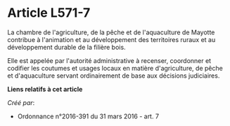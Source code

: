 # Article L571-7

La chambre de l'agriculture, de la pêche et de l'aquaculture de Mayotte contribue à l'animation et au développement des
territoires ruraux et au développement durable de la filière bois.

Elle est appelée par l'autorité administrative à recenser, coordonner et codifier les coutumes et usages locaux en matière
d'agriculture, de pêche et d'aquaculture servant ordinairement de base aux décisions judiciaires.

**Liens relatifs à cet article**

_Créé par_:

  - Ordonnance n°2016-391 du 31 mars 2016 - art. 7
